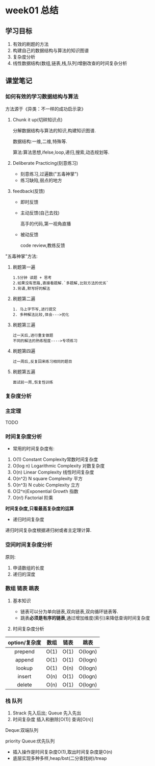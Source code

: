 # week01 总结

## 学习目标

1. 有效的刷题的方法
2. 构建自己的数据结构与算法的知识图谱
3. 复杂度分析
4. 线性数据结构(数组,链表,栈,队列)增删改查的时间复杂分析

## 课堂笔记

### 如何有效的学习数据结构与算法

方法源于《异类：不一样的成功启示录》

1. Chunk it up(切碎知识点)

   分解数据结构与算法的知识,构建知识图谱.

   数据结构:一维,二维,特殊等.

   算法:算法思想,ifelse,loop,递归,搜索,动态规划等.

2. Deliberate Practicing(刻意练习)

   - 刻意练习,过遍数("五毒神掌")
   - 练习缺陷,弱点的地方

3. feedback(反馈)

   - 即时反馈

   - 主动反馈(自己去找)

     高手的代码,第一视角直播

   - 被动反馈

     code review,教练反馈

"五毒神掌"方法:

1. 刷题第一遍

   ```
   1.5分钟 读题 + 思考
   2.如果没有思路,直接看题解.`多题解,比较方法的优劣`
   3.背诵,默写好的解法
   ```

2. 刷题第二遍

   ```
   1. 马上字节写,进行提交
   2. 多种解法比较,体会--->优化
   ```

3. 刷题第三遍

   ```
   过一天后,进行重复做题
   不同的解法的熟练程度---->专项练习
   ```

4. 刷题第四遍

   ```
   过一周后,反复回来练习相同的题目
   ```

5. 刷题第五遍

   ```
   面试前一周,恢复性训练
   ```

### 复杂度分析

### 主定理

TODO

   ### 时间复杂度分析

- 常用的时间复杂度有:

1. O(1) Constant Complexity常数时间复杂度
2. O(log n) Logarithmic Complexity 对数复杂度
3. O(n) Linear Complexity 线性时间复杂度
4. O(n^2) N square Complexity 平方
5. O(n^3) N cubic Complexity 立方
6. O(2^n)Exponential Growth 指数
7. O(n!) Factorial 阶乘

**时间复杂度,只看最高复杂度的运算**

- 递归时间复杂度

递归时间复杂度根据递归树或者主定理计算.

### 空间时间复杂度分析

原则:

1. 申请数组的长度
2. 递归的深度

### 数组 链表 跳表

1. 基本知识
   - 链表可以分为单向链表,双向链表,双向循环链表等.
   - 跳表**必须是有序的链表**,通过增加维度(索引)来降低查询时间复杂度

2. 时间复杂度分析

| option/复杂度 | 数组 | 链表 |  跳表   |
| :-----------: | :--: | :--: | :-----: |
|    prepend    | O(1) | O(1) | O(logn) |
|    append     | O(1) | O(1) | O(logn) |
|    lookup     | O(1) | O(n) | O(logn) |
|    insert     | O(n) | O(1) | O(logn) |
|    delete     | O(n) | O(1) | O(logn) |

### 栈 队列

1. Strack 先入后出; Queue 先入先出
2. 时间复杂度 插入和删除[O(1)] 查询[O(n)]

Deque:双端队列

priority Queue:优先队列

- 插入操作是时间复杂度O(1),取出时间复杂度是O(n)
- 底层实现多种多样,heap/bst(二分查找树)/treap

